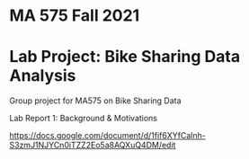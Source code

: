 # MA 575 Fall 2021
# Lab Project: Bike Sharing Data Analysis

Group project for MA575 on Bike Sharing Data

Lab Report 1: Background & Motivations

https://docs.google.com/document/d/1fif6XYfCalnh-S3zmJ1NJYCn0iTZZ2Eo5a8AQXuQ4DM/edit
